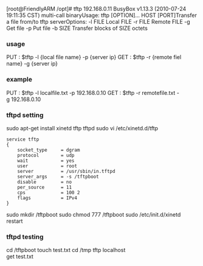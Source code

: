 [root@FriendlyARM /opt]# tftp 192.168.0.11 BusyBox v1.13.3 (2010-07-24 19:11:35 CST) multi-call binaryUsage: tftp [OPTION]... HOST [PORT]Transfer a file from/to tftp serverOptions: -l FILE Local FILE -r FILE Remote FILE -g Get file -p Put file -b SIZE Transfer blocks of SIZE octets

### usage 
PUT : 
$tftp -l {local file name} -p {server ip} 
GET :
$tftp -r {remote fiel name} -g {server ip}

### example

PUT : 
$tftp -l localfile.txt -p 192.168.0.10
GET :
$tftp -r remotefile.txt -g 192.168.0.10


### tftpd setting 
sudo apt-get install xinetd tftp tftpd
sudo vi /etc/xinetd.d/tftp
```
service tftp
{
    socket_type     = dgram
    protocol        = udp
    wait            = yes
    user            = root
    server          = /usr/sbin/in.tftpd
    server_args     = -s /tftpboot
    disable         = no
    per_source      = 11
    cps             = 100 2
    flags           = IPv4
}
```
sudo mkdir /tftpboot
sudo chmod 777 /tftpboot
sudo /etc/init.d/xinetd restart


### tftpd testing 
cd /tftpboot
touch test.txt
cd /tmp
tftp localhost  
get test.txt  
